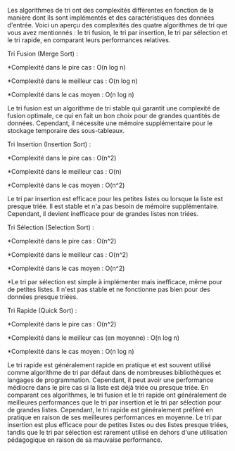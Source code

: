 Les algorithmes de tri ont des complexités différentes en fonction de la manière dont ils sont implémentés et des caractéristiques des données d'entrée.
Voici un aperçu des complexités des quatre algorithmes de tri que vous avez mentionnés : le tri fusion, le tri par insertion, le tri par sélection et le tri rapide, en comparant leurs performances relatives.

Tri Fusion (Merge Sort) :

*Complexité dans le pire cas : O(n log n)

*Complexité dans le meilleur cas : O(n log n)

*Complexité dans le cas moyen : O(n log n)

Le tri fusion est un algorithme de tri stable qui garantit une complexité de fusion optimale, ce qui en fait un bon choix pour de grandes quantités de données. 
Cependant, il nécessite une mémoire supplémentaire pour le stockage temporaire des sous-tableaux.

Tri Insertion (Insertion Sort) :

*Complexité dans le pire cas : O(n^2)

*Complexité dans le meilleur cas : O(n)

*Complexité dans le cas moyen : O(n^2)

Le tri par insertion est efficace pour les petites listes ou lorsque la liste est presque triée. Il est stable et n'a pas besoin de mémoire supplémentaire.
Cependant, il devient inefficace pour de grandes listes non triées.

Tri Sélection (Selection Sort) :

*Complexité dans le pire cas : O(n^2)

*Complexité dans le meilleur cas : O(n^2)

*Complexité dans le cas moyen : O(n^2)

*Le tri par sélection est simple à implémenter mais inefficace, même pour de petites listes.
Il n'est pas stable et ne fonctionne pas bien pour des données presque triées.

Tri Rapide (Quick Sort) :

*Complexité dans le pire cas : O(n^2)

*Complexité dans le meilleur cas (en moyenne) : O(n log n)

*Complexité dans le cas moyen : O(n log n)

Le tri rapide est généralement rapide en pratique et est souvent utilisé comme algorithme de tri par défaut dans de nombreuses bibliothèques et langages de programmation. 
Cependant, il peut avoir une performance médiocre dans le pire cas si la liste est déjà triée ou presque triée.
En comparant ces algorithmes, le tri fusion et le tri rapide ont généralement de meilleures performances que le tri par insertion et le tri par sélection pour de grandes listes. 
Cependant, le tri rapide est généralement préféré en pratique en raison de ses meilleures performances en moyenne. 
Le tri par insertion est plus efficace pour de petites listes ou des listes presque triées, tandis que le tri par sélection est rarement utilisé en dehors d'une utilisation pédagogique en raison de sa mauvaise performance.
